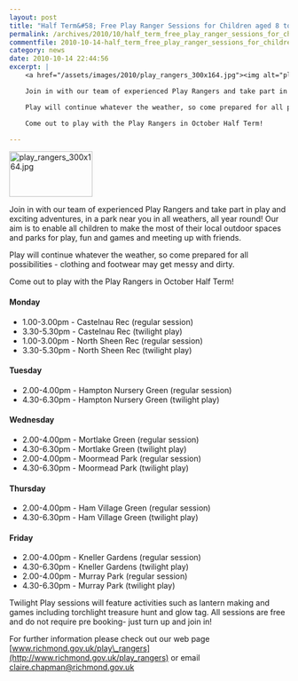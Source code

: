```yaml
---
layout: post
title: "Half Term&#58; Free Play Ranger Sessions for Children aged 8 to 14"
permalink: /archives/2010/10/half_term_free_play_ranger_sessions_for_children_a.html
commentfile: 2010-10-14-half_term_free_play_ranger_sessions_for_children_a
category: news
date: 2010-10-14 22:44:56
excerpt: |
    <a href="/assets/images/2010/play_rangers_300x164.jpg"><img alt="play_rangers_300x164.jpg" src="/assets/images/2010/play_rangers_300x164-thumb.jpg" width="150" height="82" class="right" /></a>

    Join in with our team of experienced Play Rangers and take part in play and exciting adventures, in a park near you in all weathers, all year round! Our aim is to enable all children to make the most of their local outdoor spaces and parks for play, fun and games and meeting up with friends.

    Play will continue whatever the weather, so come prepared for all possibilities - clothing and footwear may get messy and dirty.

    Come out to play with the Play Rangers in October Half Term!

---
```


<a href="/assets/images/2010/play_rangers_300x164.jpg"><img alt="play_rangers_300x164.jpg" src="/assets/images/2010/play_rangers_300x164-thumb.jpg" width="150" height="82" class="right" /></a>

Join in with our team of experienced Play Rangers and take part in play and exciting adventures, in a park near you in all weathers, all year round! Our aim is to enable all children to make the most of their local outdoor spaces and parks for play, fun and games and meeting up with friends.

Play will continue whatever the weather, so come prepared for all possibilities - clothing and footwear may get messy and dirty.

Come out to play with the Play Rangers in October Half Term!

#### Monday

-   1.00-3.00pm - Castelnau Rec (regular session)
-   3.30-5.30pm - Castelnau Rec (twilight play)
-   1.00-3.00pm - North Sheen Rec (regular session)
-   3.30-5.30pm - North Sheen Rec (twilight play)

#### Tuesday

-   2.00-4.00pm - Hampton Nursery Green (regular session)
-   4.30-6.30pm - Hampton Nursery Green (twilight play)

#### Wednesday

-   2.00-4.00pm - Mortlake Green (regular session)
-   4.30-6.30pm - Mortlake Green (twilight play)
-   2.00-4.00pm - Moormead Park (regular session)
-   4.30-6.30pm - Moormead Park (twilight play)

#### Thursday

-   2.00-4.00pm - Ham Village Green (regular session)
-   4.30-6.30pm - Ham Village Green (twilight play)

#### Friday

-   2.00-4.00pm - Kneller Gardens (regular session)
-   4.30-6.30pm - Kneller Gardens (twilight play)
-   2.00-4.00pm - Murray Park (regular session)
-   4.30-6.30pm - Murray Park (twilight play)

Twilight Play sessions will feature activities such as lantern making and games including torchlight treasure hunt and glow tag. All sessions are free and do not require pre booking- just turn up and join in!

For further information please check out our web page [www.richmond.gov.uk/play\_rangers](http://www.richmond.gov.uk/play_rangers) or email <claire.chapman@richmond.gov.uk>
